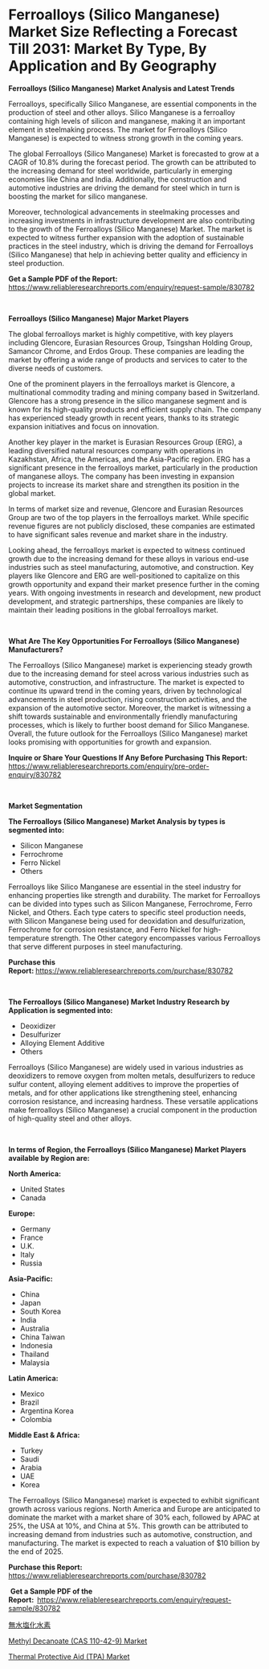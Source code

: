 <p><h1>Ferroalloys (Silico Manganese) Market Size Reflecting a Forecast Till 2031: Market By Type, By Application and By Geography</h1></p><p><strong>Ferroalloys (Silico Manganese) Market Analysis and Latest Trends</strong></p>
<p><p>Ferroalloys, specifically Silico Manganese, are essential components in the production of steel and other alloys. Silico Manganese is a ferroalloy containing high levels of silicon and manganese, making it an important element in steelmaking process. The market for Ferroalloys (Silico Manganese) is expected to witness strong growth in the coming years. </p><p>The global Ferroalloys (Silico Manganese) Market is forecasted to grow at a CAGR of 10.8% during the forecast period. The growth can be attributed to the increasing demand for steel worldwide, particularly in emerging economies like China and India. Additionally, the construction and automotive industries are driving the demand for steel which in turn is boosting the market for silico manganese. </p><p>Moreover, technological advancements in steelmaking processes and increasing investments in infrastructure development are also contributing to the growth of the Ferroalloys (Silico Manganese) Market. The market is expected to witness further expansion with the adoption of sustainable practices in the steel industry, which is driving the demand for Ferroalloys (Silico Manganese) that help in achieving better quality and efficiency in steel production.</p></p>
<p><strong>Get a Sample PDF of the Report:&nbsp;</strong> <a href="https://www.reliableresearchreports.com/enquiry/request-sample/830782">https://www.reliableresearchreports.com/enquiry/request-sample/830782</a></p>
<p>&nbsp;</p>
<p><strong>Ferroalloys (Silico Manganese) Major Market Players</strong></p>
<p><p>The global ferroalloys market is highly competitive, with key players including Glencore, Eurasian Resources Group, Tsingshan Holding Group, Samancor Chrome, and Erdos Group. These companies are leading the market by offering a wide range of products and services to cater to the diverse needs of customers.</p><p>One of the prominent players in the ferroalloys market is Glencore, a multinational commodity trading and mining company based in Switzerland. Glencore has a strong presence in the silico manganese segment and is known for its high-quality products and efficient supply chain. The company has experienced steady growth in recent years, thanks to its strategic expansion initiatives and focus on innovation.</p><p>Another key player in the market is Eurasian Resources Group (ERG), a leading diversified natural resources company with operations in Kazakhstan, Africa, the Americas, and the Asia-Pacific region. ERG has a significant presence in the ferroalloys market, particularly in the production of manganese alloys. The company has been investing in expansion projects to increase its market share and strengthen its position in the global market.</p><p>In terms of market size and revenue, Glencore and Eurasian Resources Group are two of the top players in the ferroalloys market. While specific revenue figures are not publicly disclosed, these companies are estimated to have significant sales revenue and market share in the industry.</p><p>Looking ahead, the ferroalloys market is expected to witness continued growth due to the increasing demand for these alloys in various end-use industries such as steel manufacturing, automotive, and construction. Key players like Glencore and ERG are well-positioned to capitalize on this growth opportunity and expand their market presence further in the coming years. With ongoing investments in research and development, new product development, and strategic partnerships, these companies are likely to maintain their leading positions in the global ferroalloys market.</p></p>
<p>&nbsp;</p>
<p><strong>What Are The Key Opportunities For Ferroalloys (Silico Manganese) Manufacturers?</strong></p>
<p><p>The Ferroalloys (Silico Manganese) market is experiencing steady growth due to the increasing demand for steel across various industries such as automotive, construction, and infrastructure. The market is expected to continue its upward trend in the coming years, driven by technological advancements in steel production, rising construction activities, and the expansion of the automotive sector. Moreover, the market is witnessing a shift towards sustainable and environmentally friendly manufacturing processes, which is likely to further boost demand for Silico Manganese. Overall, the future outlook for the Ferroalloys (Silico Manganese) market looks promising with opportunities for growth and expansion.</p></p>
<p><strong>Inquire or Share Your Questions If Any Before Purchasing This Report:</strong> <a href="https://www.reliableresearchreports.com/enquiry/pre-order-enquiry/830782">https://www.reliableresearchreports.com/enquiry/pre-order-enquiry/830782</a></p>
<p>&nbsp;</p>
<p><strong>Market Segmentation</strong></p>
<p><strong>The Ferroalloys (Silico Manganese) Market Analysis by types is segmented into:</strong></p>
<p><ul><li>Silicon Manganese</li><li>Ferrochrome</li><li>Ferro Nickel</li><li>Others</li></ul></p>
<p><p>Ferroalloys like Silico Manganese are essential in the steel industry for enhancing properties like strength and durability. The market for Ferroalloys can be divided into types such as Silicon Manganese, Ferrochrome, Ferro Nickel, and Others. Each type caters to specific steel production needs, with Silicon Manganese being used for deoxidation and desulfurization, Ferrochrome for corrosion resistance, and Ferro Nickel for high-temperature strength. The Other category encompasses various Ferroalloys that serve different purposes in steel manufacturing.</p></p>
<p><strong>Purchase this Report:&nbsp;</strong><a href="https://www.reliableresearchreports.com/purchase/830782">https://www.reliableresearchreports.com/purchase/830782</a></p>
<p>&nbsp;</p>
<p><strong>The Ferroalloys (Silico Manganese) Market Industry Research by Application is segmented into:</strong></p>
<p><ul><li>Deoxidizer</li><li>Desulfurizer</li><li>Alloying Element Additive</li><li>Others</li></ul></p>
<p><p>Ferroalloys (Silico Manganese) are widely used in various industries as deoxidizers to remove oxygen from molten metals, desulfurizers to reduce sulfur content, alloying element additives to improve the properties of metals, and for other applications like strengthening steel, enhancing corrosion resistance, and increasing hardness. These versatile applications make ferroalloys (Silico Manganese) a crucial component in the production of high-quality steel and other alloys.</p></p>
<p>&nbsp;</p>
<p><strong>In terms of Region, the Ferroalloys (Silico Manganese) Market Players available by Region are:</strong></p>
<p>
    <p> <strong> North America: </strong>
        <ul>
            <li>United States</li>
            <li>Canada</li>
        </ul>
        </p> 
    <p> <strong> Europe: </strong>
        <ul>
            <li>Germany</li>
            <li>France</li>
            <li>U.K.</li>
            <li>Italy</li>
            <li>Russia</li>
        </ul>
        </p> 
    <p> <strong> Asia-Pacific: </strong>
        <ul>
            <li>China</li>
            <li>Japan</li>
            <li>South Korea</li>
            <li>India</li>
            <li>Australia</li>
            <li>China Taiwan</li>
            <li>Indonesia</li>
            <li>Thailand</li>
            <li>Malaysia</li>
        </ul>
        </p> 
    <p> <strong> Latin America: </strong>
        <ul>
            <li>Mexico</li>
            <li>Brazil</li>
            <li>Argentina Korea</li>
            <li>Colombia</li>
        </ul>
        </p> 
    <p> <strong> Middle East & Africa: </strong>
        <ul>
            <li>Turkey</li>
            <li>Saudi</li>
            <li>Arabia</li>
            <li>UAE</li>
            <li>Korea</li>
        </ul>
    </p>
    </p>
<p><p>The Ferroalloys (Silico Manganese) market is expected to exhibit significant growth across various regions. North America and Europe are anticipated to dominate the market with a market share of 30% each, followed by APAC at 25%, the USA at 10%, and China at 5%. This growth can be attributed to increasing demand from industries such as automotive, construction, and manufacturing. The market is expected to reach a valuation of $10 billion by the end of 2025.</p></p>
<p><strong>Purchase this Report: </strong><a href="https://www.reliableresearchreports.com/purchase/830782">https://www.reliableresearchreports.com/purchase/830782</a></p>
<p>&nbsp;<strong>Get a Sample PDF of the Report:&nbsp;&nbsp;</strong><a href="https://www.reliableresearchreports.com/enquiry/request-sample/830782">https://www.reliableresearchreports.com/enquiry/request-sample/830782</a></p>
<p><strong></strong></p>
<p><p><a href="https://medium.com/@frankfurter35566/%E7%84%A1%E6%B0%B4%E5%A1%A9%E9%85%B8%E6%B0%B4%E7%B4%A0%E5%B8%82%E5%A0%B4%E3%81%AE%E8%A6%8B%E8%A7%A3-%E5%B8%82%E5%A0%B4%E3%81%AE%E3%83%88%E3%83%AC%E3%83%B3%E3%83%89-%E6%88%90%E9%95%B7-2024%E5%B9%B4%E3%81%8B%E3%82%892031%E5%B9%B4%E3%81%BE%E3%81%A7%E3%81%AE%E4%BA%88%E6%B8%AC-8d17689ca34c">無水塩化水素</a></p><p><a href="https://github.com/shotows/Market-Research-Report-List-1/blob/main/methyl-decanoate-cas-110-42-9-market.md">Methyl Decanoate (CAS 110-42-9) Market</a></p><p><a href="https://github.com/beatblasta/Market-Research-Report-List-2/blob/main/thermal-protective-aid-tpa-market.md">Thermal Protective Aid (TPA) Market</a></p></p>